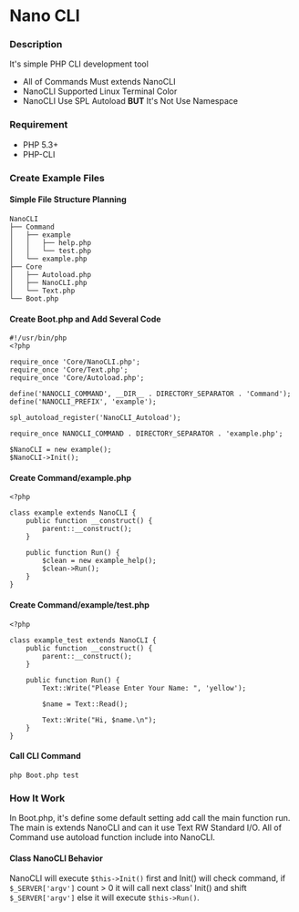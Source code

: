 Nano CLI
========

### Description

It's simple PHP CLI development tool

* All of Commands Must extends NanoCLI
* NanoCLI Supported Linux Terminal Color
* NanoCLI Use SPL Autoload **BUT** It's Not Use Namespace

### Requirement

* PHP 5.3+
* PHP-CLI

### Create Example Files

#### Simple File Structure Planning

	NanoCLI
	├── Command
	│   ├── example
	│   │   ├── help.php
	│   │   └── test.php
	│   └── example.php
	├── Core
	│   ├── Autoload.php
	│   ├── NanoCLI.php
	│   └── Text.php
	└── Boot.php

#### Create Boot.php and Add Several Code

	#!/usr/bin/php
	<?php
	
	require_once 'Core/NanoCLI.php';
	require_once 'Core/Text.php';
	require_once 'Core/Autoload.php';
	
	define('NANOCLI_COMMAND', __DIR__ . DIRECTORY_SEPARATOR . 'Command');
	define('NANOCLI_PREFIX', 'example');
	
	spl_autoload_register('NanoCLI_Autoload');
	
	require_once NANOCLI_COMMAND . DIRECTORY_SEPARATOR . 'example.php';
	
	$NanoCLI = new example();
	$NanoCLI->Init();

#### Create Command/example.php

	<?php

	class example extends NanoCLI {
		public function __construct() {
			parent::__construct();
		}
		
		public function Run() {
			$clean = new example_help();
			$clean->Run();
		}
	}
	
#### Create Command/example/test.php

	<?php

	class example_test extends NanoCLI {
		public function __construct() {
			parent::__construct();
		}
		
		public function Run() {
			Text::Write("Please Enter Your Name: ", 'yellow');
		
			$name = Text::Read();
			
			Text::Write("Hi, $name.\n");
		}
	}
	
#### Call CLI Command

	php Boot.php test
	
### How It Work

In Boot.php, it's define some default setting add call the main function run. The main is extends NanoCLI and can it use Text RW Standard I/O. All of Command use autoload function include into NanoCLI.

#### Class NanoCLI Behavior

NanoCLI will execute `$this->Init()` first and Init() will check command, if `$_SERVER['argv']` count > 0 it will call next class' Init() and shift `$_SERVER['argv']` else it will execute `$this->Run()`.

